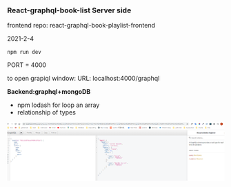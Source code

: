 ### React-graphql-book-list Server side

frontend repo: react-graphql-book-playlist-frontend

2021-2-4

```
npm run dev
```

PORT = 4000

to open grapiql window:
URL: localhost:4000/graphql

**Backend:graphql+mongoDB**

- npm lodash for loop an array
- relationship of types

![](2021-02-04-11-21-16.png)
